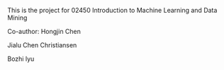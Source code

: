 This is the project for 02450 Introduction to Machine Learning and Data Mining



Co-author:
Hongjin Chen


Jialu Chen Christiansen


Bozhi lyu


